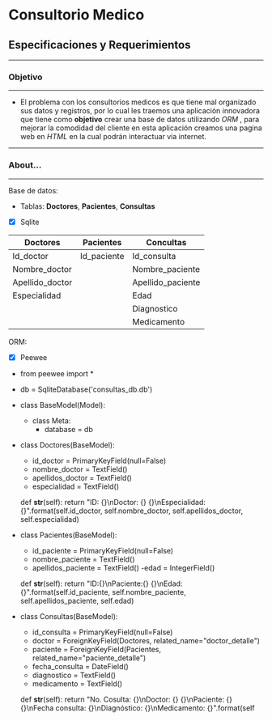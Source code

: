 # Consultorio Medico

## Especificaciones y Requerimientos
-----------------------------------------------------------------------------------------------------

### Objetivo
-----------------------------------------------------------------------------------------------------

- El problema con los consultorios medicos es que tiene mal organizado sus datos y registros, por lo cual les traemos una aplicación innovadora que tiene como **objetivo** crear una base de datos utilizando *ORM* , para mejorar la comodidad del cliente en esta aplicación creamos una pagina web en *HTML*  en la cual podrán interactuar via internet.

-----------------------------------------------------------------------------------------------------

### About...
-----------------------------------------------------------------------------------------------------

Base de datos:

- Tablas: **Doctores**, **Pacientes**, **Consultas**

- [x] Sqlite

| Doctores   | Pacientes | Concultas |
| ---------- | --------- | --------- |
| Id_doctor  | Id_paciente | Id_consulta |
| Nombre_doctor | | Nombre_paciente | | Doctor |
| Apellido_doctor | | Apellido_paciente | | Paciente |
| Especialidad | | Edad |                 | Fecha_consulta |
|                         |                 | Diagnostico |
|                         |                | Medicamento |



ORM:
- [x] Peewee

- from peewee import *

- db = SqliteDatabase('consultas_db.db')

- class BaseModel(Model):
    - class Meta:
        - database = db

- class Doctores(BaseModel):
    - id_doctor = PrimaryKeyField(null=False)
    - nombre_doctor = TextField()
    - apellidos_doctor = TextField()
    - especialidad = TextField()

    def __str__(self):
        return "ID: {}\nDoctor: {} {}\nEspecialidad: {}".format(self.id_doctor, self.nombre_doctor, self.apellidos_doctor, self.especialidad)


- class Pacientes(BaseModel):
    - id_paciente = PrimaryKeyField(null=False)
    - nombre_paciente = TextField()
    - apellidos_paciente = TextField()
     -edad = IntegerField()

    def __str__(self):
        return "ID:{}\nPaciente:{} {}\nEdad:{}".format(self.id_paciente, self.nombre_paciente, self.apellidos_paciente, self.edad)


- class Consultas(BaseModel):
    - id_consulta = PrimaryKeyField(null=False)
    - doctor = ForeignKeyField(Doctores, related_name="doctor_detalle")
    - paciente = ForeignKeyField(Pacientes, related_name="paciente_detalle")
    - fecha_consulta = DateField()
    - diagnostico = TextField()
    - medicamento = TextField()

    def __str__(self):
        return "No. Cosulta: {}\nDoctor: {} {}\nPaciente: {} {}\nFecha consulta: {}\nDiagnóstico: {}\nMedicamento: {}".format(self
